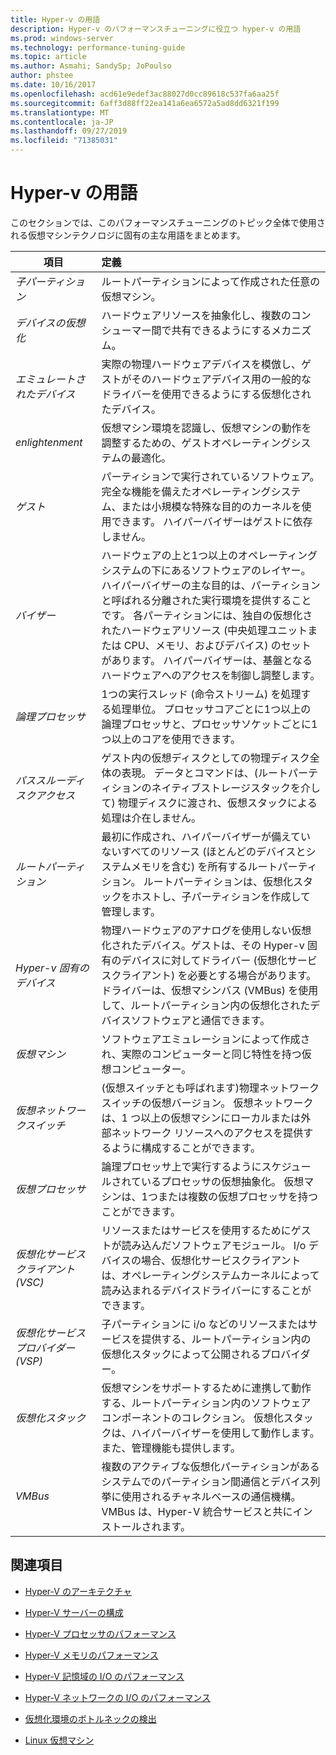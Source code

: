 ```yaml
---
title: Hyper-v の用語
description: Hyper-v のパフォーマンスチューニングに役立つ hyper-v の用語
ms.prod: windows-server
ms.technology: performance-tuning-guide
ms.topic: article
ms.author: Asmahi; SandySp; JoPoulso
author: phstee
ms.date: 10/16/2017
ms.openlocfilehash: acd61e9edef3ac88027d0cc89618c537fa6aa25f
ms.sourcegitcommit: 6aff3d88ff22ea141a6ea6572a5ad8dd6321f199
ms.translationtype: MT
ms.contentlocale: ja-JP
ms.lasthandoff: 09/27/2019
ms.locfileid: "71385031"
---
```

# <a name="hyper-v-terminology"></a>Hyper-v の用語
このセクションでは、このパフォーマンスチューニングのトピック全体で使用される仮想マシンテクノロジに固有の主な用語をまとめます。

| 項目        | 定義           |
| ------------- |:------------|
|*子パーティション* | ルートパーティションによって作成された任意の仮想マシン。|
|*デバイスの仮想化* | ハードウェアリソースを抽象化し、複数のコンシューマー間で共有できるようにするメカニズム。|
|*エミュレートされたデバイス*|実際の物理ハードウェアデバイスを模倣し、ゲストがそのハードウェアデバイス用の一般的なドライバーを使用できるようにする仮想化されたデバイス。|
|*enlightenment*|仮想マシン環境を認識し、仮想マシンの動作を調整するための、ゲストオペレーティングシステムの最適化。|
|*ゲスト*|パーティションで実行されているソフトウェア。 完全な機能を備えたオペレーティングシステム、または小規模な特殊な目的のカーネルを使用できます。 ハイパーバイザーはゲストに依存しません。|
|*バイザー*|ハードウェアの上と1つ以上のオペレーティングシステムの下にあるソフトウェアのレイヤー。 ハイパーバイザーの主な目的は、パーティションと呼ばれる分離された実行環境を提供することです。 各パーティションには、独自の仮想化されたハードウェアリソース (中央処理ユニットまたは CPU、メモリ、およびデバイス) のセットがあります。 ハイパーバイザーは、基盤となるハードウェアへのアクセスを制御し調整します。|
|*論理プロセッサ*| 1つの実行スレッド (命令ストリーム) を処理する処理単位。 プロセッサコアごとに1つ以上の論理プロセッサと、プロセッサソケットごとに1つ以上のコアを使用できます。|
| *パススルーディスクアクセス*|ゲスト内の仮想ディスクとしての物理ディスク全体の表現。 データとコマンドは、(ルートパーティションのネイティブストレージスタックを介して) 物理ディスクに渡され、仮想スタックによる処理は介在しません。|
|*ルートパーティション*|最初に作成され、ハイパーバイザーが備えていないすべてのリソース (ほとんどのデバイスとシステムメモリを含む) を所有するルートパーティション。 ルートパーティションは、仮想化スタックをホストし、子パーティションを作成して管理します。|
|*Hyper-v 固有のデバイス*|物理ハードウェアのアナログを使用しない仮想化されたデバイス。ゲストは、その Hyper-v 固有のデバイスに対してドライバー (仮想化サービスクライアント) を必要とする場合があります。 ドライバーは、仮想マシンバス (VMBus) を使用して、ルートパーティション内の仮想化されたデバイスソフトウェアと通信できます。|
|*仮想マシン*|ソフトウェアエミュレーションによって作成され、実際のコンピューターと同じ特性を持つ仮想コンピューター。|
| *仮想ネットワークスイッチ*|(仮想スイッチとも呼ばれます)物理ネットワークスイッチの仮想バージョン。 仮想ネットワークは、1 つ以上の仮想マシンにローカルまたは外部ネットワーク リソースへのアクセスを提供するように構成することができます。|
|*仮想プロセッサ*|論理プロセッサ上で実行するようにスケジュールされているプロセッサの仮想抽象化。 仮想マシンは、1つまたは複数の仮想プロセッサを持つことができます。|
|*仮想化サービスクライアント (VSC)*|リソースまたはサービスを使用するためにゲストが読み込んだソフトウェアモジュール。 I/o デバイスの場合、仮想化サービスクライアントは、オペレーティングシステムカーネルによって読み込まれるデバイスドライバーにすることができます。|
| *仮想化サービスプロバイダー (VSP)*|  子パーティションに i/o などのリソースまたはサービスを提供する、ルートパーティション内の仮想化スタックによって公開されるプロバイダー。|
| *仮想化スタック*|仮想マシンをサポートするために連携して動作する、ルートパーティション内のソフトウェアコンポーネントのコレクション。 仮想化スタックは、ハイパーバイザーを使用して動作します。 また、管理機能も提供します。|
|*VMBus*|複数のアクティブな仮想化パーティションがあるシステムでのパーティション間通信とデバイス列挙に使用されるチャネルベースの通信機構。 VMBus は、Hyper-V 統合サービスと共にインストールされます。|

## <a name="see-also"></a>関連項目

-   [Hyper-V のアーキテクチャ](architecture.md)

-   [Hyper-V サーバーの構成](configuration.md)

-   [Hyper-V プロセッサのパフォーマンス](processor-performance.md)

-   [Hyper-V メモリのパフォーマンス](memory-performance.md)

-   [Hyper-V 記憶域の I/O のパフォーマンス](storage-io-performance.md)

-   [Hyper-V ネットワークの I/O のパフォーマンス](network-io-performance.md)

-   [仮想化環境のボトルネックの検出](detecting-virtualized-environment-bottlenecks.md)

-   [Linux 仮想マシン](linux-virtual-machine-considerations.md)
